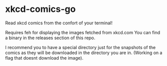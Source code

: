 # xkcd-comics-go
Read xkcd comics from the confort of your terminal!

Requires feh for displaying the images fetched from xkcd.com
You can find a binary in the releases section of this repo.

I recommend you to have a special directory just for the snapshots of the comics as they will be downloaded in the directory you are in. (Working on a flag that doesnt download the image).
